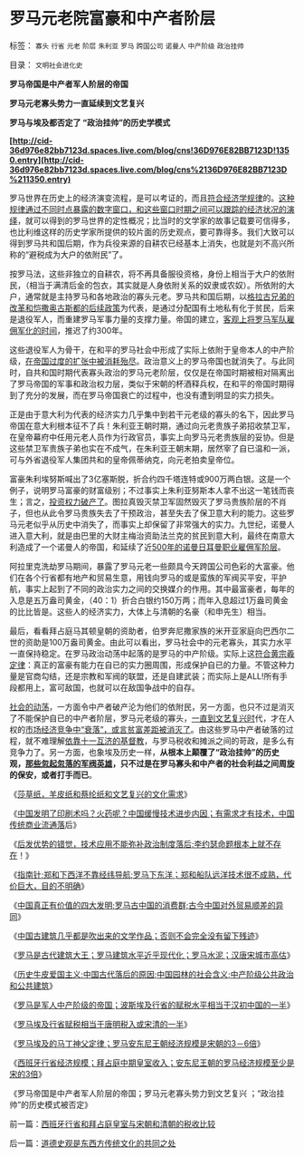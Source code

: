 # 罗马元老院富豪和中产者阶层

标签： `寡头` `行省` `元老` `阶层` `朱利亚` `罗马` `跨国公司` `诺曼人` `中产阶级` `政治挂帅` 

目录： `文明社会进化史`

**罗马帝国是中产者军人阶层的帝国**

**罗马元老寡头势力一直延续到文艺复兴**

**罗马与埃及都否定了 “政治挂帅”的历史学模式**

**[http://cid-36d976e82bb7123d.spaces.live.com/blog/cns!36D976E82BB7123D!1350.entry](http://cid-36d976e82bb7123d.spaces.live.com/blog/cns%2136D976E82BB7123D%211350.entry)**

罗马世界在历史上的经济演变流程，是可以考证的，而且[符合经济学规律](../../../2010/3/14/经济学就是“科学的历史”.md)的。[这种规律通过不同时点暴露的数字窗口，和这些窗口时期之间可以跟踪的经济状况的演绎](../../../2010/4/19/“秘闻秘籍决定论”唯心历史和现实观体现的“国民文化.md)，就可以得到的罗马世界的定性概况；比当时的文学家的故事记载要可信得多，也比利维这样的历史学家所提供的较片面的历史观点，要可靠得多。我们大致可以得到罗马共和国后期，作为兵役来源的自耕农已经基本上消失，也就是刘不高兴所称的“避税成为大户的依附民”了。

按罗马法，这些非独立的自耕农，将不再具备服役资格，身份上相当于大户的依附民，（相当于满清后金的包衣，其实就是人身依附关系的奴隶或农奴）。所依附的大户，通常就是主持罗马和各地政治的寡头元老。罗马共和国后期，以[格拉古兄弟的改革和恺撒奥古斯都的后续政策](../../../2010/3/16/部分世界古代史是今天的国家机密.md)为代表，是通过分配国有土地私有化于贫民，后来是退役军人，而重建罗马军事力量的支撑力量。帝国的建立，[客观上将罗马军队雇佣军化的时间](../../../2010/4/27/一个社会依靠外籍雇佣兵是值得关注的现象.md)，推迟了约300年。

这些退役军人为骨干，在和平的罗马社会中形成了实际上依附于皇帝本人的中产阶级，[在帝国过度的扩张中被消耗殆尽](../../../2008/12/21/美国已经达到了经济地位扩张的极限.md)。政治意义上的罗马帝国也就消失了。与此同时，自共和国时期代表寡头政治的罗马元老阶层，仅仅是在帝国时期被相对隔离出了罗马帝国的军事和政治权力层，类似于宋朝的杯酒释兵权，在和平的帝国时期得到了充分的发展，而在罗马帝国衰亡的过程中，也没有遭到明显的实力损失。

正是由于意大利为代表的经济实力几乎集中到若干元老级的寡头的名下，因此罗马帝国在意大利根本征不了兵！朱利亚王朝时期，通过向元老贵族子弟招收禁卫军，在皇帝幕府中任用元老人员作为行政官员，事实上向罗马元老贵族层的妥协。但是这些禁卫军贵族子弟也实在不成气，在朱利亚王朝末期，居然宰了自已温和一派，可与外省退役军人集团共和的皇帝佩蒂纳克，向元老拍卖皇帝位。

富豪朱利埃努斯喊出了3亿塞斯脱，折合约四千塔连特或900万两白银。这是一个例子，说明罗马富豪的财富级别；不过事实上朱利亚努斯本人拿不出这一笔钱而丧生；言之，[投资权力破产了](../../../2009/5/14/权力经营的风险和成本.md)。图拉真毁灭禁卫军固然毁灭了罗马贵族阶层的不肖子，但也从此令罗马贵族失去了干预政治，甚至失去了保卫意大利的能力。这些罗马元老似乎从历史中消失了，而事实上却保留了非常强大的实力。九世纪，诺曼人进入意大利，就是由巴里的大财主梅治资助法兰克的贫民到意大利，最终在南意大利造成了一个诺曼人的帝国，和延续了近[500年的诺曼日耳曼职业雇佣军阶层](../../../2010/5/13/“入侵者”和“乱世结束者”常常是外族雇佣军.md)。

阿拉里克洗劫罗马期间，暴露了罗马元老一些颇具今天跨国公司色彩的大富豪。他们在各个行省都有地产和贸易生意，用钱向罗马的或是蛮族的军阀买平安，平护航，事实上起到了不同的政治实力之间的交换媒介的作用。其中最富豪者，每年的入息是五万盎司黄金，（40：1）折合白银约150万两；而年入息超过1万盎司黄金的比比皆是。这些人的经济实力，大体上与清朝的名豪（和申先生）相当。

最后，看看拜占庭马其顿皇朝的资助者，伯罗奔尼撒家族的米开亚家庭向巴西尔二世的资助是100万盎司黄金。由此可以看出，罗马社会中的元老寡头，其实力水平一直保持稳定。在罗马政治动荡中起落的是罗马的中产阶级。实际上这[符合黄宗羲定律](../../../2009/2/9/人权经济学之“黄宗羲定律”.md)：真正的富豪有能力在自已的实力圈周围，形成保护自已的力量。不管这种力量是官商勾结，还是宗教和军阀的联盟，还是自建武装；而实际上是ALL!所有手段都用上，富可敌国，也就可以在敌国争战中的自存。

[社会的动荡](../../../2010/5/15/中央集权社会危机时成为一盘散沙.md)，一方面令中产者破产沦为他们的依附民，另一方面，也只不过是消灭了不能保护自已的中产者阶层，罗马元老级的寡头，[一直到文艺复兴时](../../../2010/5/6/基督教推迟了欧美人权解放私有制达一千年！.md)代，才在人权的[市场经济竞争中“衰落”，或言贫富差距被消灭了](../../../2009/11/24/为什么市场经济能消除贫富差距.md)。由这些罗马中产者破落的过程，就不难理解[依靠十一互济的基督教](../../../2010/5/21/基督教个人主义价值观简史.md)，与罗马税收和摊派之间的苛政，是多么有竞争力了。另一方面，也象埃及历史一样，**从根本上颠覆了“政治挂帅”的历史观，**[**那些忽起忽落的军阀英雄**](../../../2010/4/27/阿蒙教利益集团，才是古埃及的主人.md)**，只不过是在罗马寡头和中产者的社会利益之间周旋的保安，或者打手而已**。

《[莎草纸，羊皮纸和蔡纶纸和文艺复兴的文化需求](../../../2010/5/31/中国发明了纸吗？.md)》

《[中国发明了印刷术吗？火药呢？中国缓慢技术进步内因；有需求才有技术，中国传统商业流通落](http://cid-36d976e82bb7123d.spaces.live.com/blog/cns%2136D976E82BB7123D%211327.entry)后》

《[后发优势的错觉，技术应用不能弥补政治制度落后;李约瑟命题根本上就不存在](../../../2010/5/31/中国历史上从来没有领先过.md)！》

《[指南针;郑和下西洋不靠经纬导航;罗马下东洋；郑和船队远洋技术很不成熟，代价巨大，目的不明确](../../../2010/5/31/指南针？罗马下东洋远远超过郑和下西洋！.md)》

《[中国真正有价值的四大发明;罗马古中国的消费群;古今中国对外贸易顺差的异同](../../../2010/5/31/中国真正有价值的四大发明.md)》

《[中国古建筑几乎都是吹出来的文学作品；否则不会完全没有留下残迹](../../../2010/6/2/中国古建筑吹出来的牛皮文学吗？.md)》

《[罗马是古代建筑大王；罗马建筑水平近乎现代化；罗马水泥；汉唐宋城市高估](../../../2010/6/2/罗马建筑水平近乎现代化;罗马是古代建筑大王.md)》

《[历史牛皮爱国主义;中国古代落后的原因;中国园林的社会含义;中产阶级公共政治和公共建筑](../../../2010/6/2/中国古代建筑技术落后的原因;牛皮爱国主义有用吗？.md)》

《[罗马是军人中产阶级的帝国；波斯埃及行省的赋税水平相当于汉初中国的一半](../../../2010/6/3/波斯埃及行省税水平相当于汉初一半.md)》

《[罗马埃及行省赋税相当于唐明税入或宋清的一半](../../../2010/6/3/罗马埃及行省赋税相当于唐明税入或宋清的一半.md)》

《[罗马埃及的马丁神父定律；罗马安东尼王朝经济规模是宋朝的3－6倍](../../../2010/6/3/罗马安东尼王朝经济规模是宋朝的3－6倍.md)》

《[西班牙行省经济规模；拜占庭中期皇室收入；安东尼王朝的罗马经济规模至少是宋的3倍](../../../2010/6/3/西班牙行省和拜占庭皇室与宋朝和清朝的税收比较.md)》

《罗马帝国是中产者军人阶层的帝国；罗马元老寡头势力到文艺复兴 ；“政治挂帅”的历史模式被否定》

前一篇：[西班牙行省和拜占庭皇室与宋朝和清朝的税收比较](../../../2010/6/3/西班牙行省和拜占庭皇室与宋朝和清朝的税收比较.md)

后一篇：[道德史观是东西方传统文化的共同之处](../../../2010/6/4/道德史观是东西方传统文化的共同之处.md)